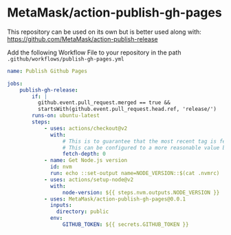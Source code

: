 # MetaMask/action-publish-gh-pages

This repository can be used on its own but is better used along with: https://github.com/MetaMask/action-publish-release


Add the following Workflow File to your repository in the path `.github/workflows/publish-gh-pages.yml`


```yml
name: Publish Github Pages

jobs:
    publish-gh-release:
        if: |
          github.event.pull_request.merged == true &&
          startsWith(github.event.pull_request.head.ref, 'release/')
        runs-on: ubuntu-latest
        steps:
            - uses: actions/checkout@v2
              with:
                  # This is to guarantee that the most recent tag is fetched.
                  # This can be configured to a more reasonable value by consumers.
                  fetch-depth: 0
            - name: Get Node.js version
              id: nvm
              run: echo ::set-output name=NODE_VERSION::$(cat .nvmrc)
            - uses: actions/setup-node@v2
              with:
                  node-version: ${{ steps.nvm.outputs.NODE_VERSION }}
            - uses: MetaMask/action-publish-gh-pages@0.0.1
              inputs: 
                directory: public
              env:
                  GITHUB_TOKEN: ${{ secrets.GITHUB_TOKEN }}

```
